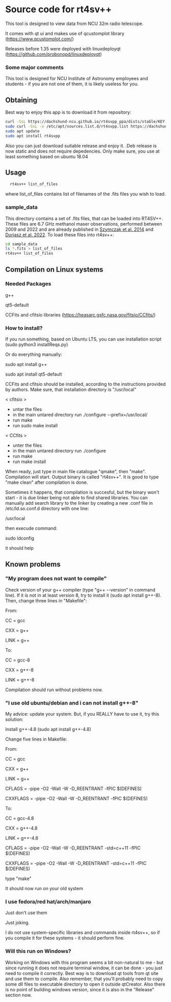 # Source code for rt4sv++
This tool is designed to view data from NCU 32m radio telescope.

It comes with qt ui and makes use of qcustomplot library (https://www.qcustomplot.com/)

Releases before 1.35 were deployed with linuxdeployqt (https://github.com/probonopd/linuxdeployqt)



### Some major comments ###

This tool is designed for NCU Institute of Astronomy employees and students - if you are not one of them, it is likely useless for you.

## Obtaining ##
Best way to enjoy this app is to download it from repository:
```bash
curl -SsL https://dachshund-ncu.github.io/rt4svpp_ppa/dists/stable/KEY.gpg | sudo apt-key add -
sudo curl -SsL -o /etc/apt/sources.list.d/rt4svpp.list https://dachshund-ncu.github.io/rt4svpp_ppa/rt4svpp.list
sudo apt update
sudo apt install rt4svpp
```

Also you can just download suitable release and enjoy it. .Deb release is now static and does not require depedencies. Only make sure, you use at least something based on ubuntu 18.04


## Usage ##
```bash
  rt4sv++ list_of_files
```
where list_of_files contains list of filenames of the .fits files you wish to load. 

### sample_data ###
This directory contains a set of .fits files, that can be loaded into RT4SV++. These files are 6.7 GHz methanol maser observations, performed between 2009 and 2022 and are already published in [Szymczak et al. 2014](https://ui.adsabs.harvard.edu/abs/2014MNRAS.439..407S/abstract) and [Durjasz et al. 2022](https://ui.adsabs.harvard.edu/abs/2022arXiv220508759D/abstract). To load these files into rt4sv++:
```bash
cd sample_data
ls *.fits > list_of_files
rt4sv++ list_of_files
```


## Compilation on Linux systems ##

### Needed Packages ###

g++

qt5-default

CCFits and cfitsio libraries (https://heasarc.gsfc.nasa.gov/fitsio/CCfits/)


### How to install? ###

If you run something, based on Ubuntu LTS, you can use installation script (sudo python3 installReqs.py)

Or do everything manually:

sudo apt install g++

sudo apt install qt5-default

CCFits and cfitsio should be installed, according to the instructions provided by authors. Make sure, that installation directory is "/usr/local"

< cfitsio >
* untar the files
* in the main untared directory run ./configure --prefix=/usr/local/
* run make
* run sudo make install


< CCfits >
* unter the files
* in the main untared directory run ./configure
* run make
* run make install


When ready, just type in main file catalogue "qmake", then "make". Compilation will start. Output binary is called "rt4sv++".
It is good to type "make clean" after compilation is done.

Sometimes it happens, that compilation is succesful, but the binary won't start - it is due linker being not able to find shared libraries. You can manually add search library to the linker by creating a new .conf file in /etc/ld.so.conf.d directory with one line:

/usr/local

then execude command:

sudo ldconfig


it should help

## Known problems ##

### "My program does not want to compile" ###

Check version of your g++ compiler (type "g++ --version" in command line). If it is not in at least version 8, try to install it (sudo apt install g++-8). Then, change three lines in "Makefile":


From:

CC            = gcc  

CXX           = g++

LINK          = g++



To:

CC            = gcc-8

CXX           = g++-8

LINK          = g++-8

Compilation should run without problems now.


### "I use old ubuntu/debian and i can not install g++-8" ###

My advice: update your system. But, if you REALLY have to use it, try this solution:

Install g++-4.8 (sudo apt install g++-4.8)

Change five lines in Makefile:

From:

CC            = gcc  

CXX           = g++

LINK          = g++

CFLAGS        = -pipe -O2 -Wall -W -D_REENTRANT -fPIC $(DEFINES)

CXXFLAGS      = -pipe -O2 -Wall -W -D_REENTRANT -fPIC $(DEFINES)

To:

CC            = gcc-4.8

CXX           = g++-4.8

LINK          = g++-4.8

CFLAGS        = -pipe -O2 -Wall -W -D_REENTRANT -std=c++11 -fPIC $(DEFINES)

CXXFLAGS      = -pipe -O2 -Wall -W -D_REENTRANT -std=c++11 -fPIC $(DEFINES)

type "make"

It should now run on your old system

### I use fedora/red hat/arch/manjaro ###

Just don't use them 

Just joking.

I do not use system-specific libraries and commands inside rt4sv++, so if you compile it for these systems - it should perform fine.

### Will this run on Windows? ###

Working on Windows with this program seems a bit non-natural to me - but since running it does not require terminal window, it can be done - you just need to compile it correctly. Best way is to download qt tools from qt site and use them to compile. Also remember, that you'll probably need to copy some dll files to executable directory to open it outside qtCreator.
Also there is no point of building windows version, since it is also in the "Release" section now.
